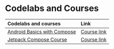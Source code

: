 # Codelabs and Courses

| Codelabs and courses                        | Link                                                                               |
|:--------------------------------------------|:-----------------------------------------------------------------------------------|
| [Android Basics with Compose](BasicsCourse) | [Course link](https://developer.android.com/courses/android-basics-compose/course) |
| [Jetpack Compose Course](ComposeCourse)     | [Course link](https://developer.android.com/courses/jetpack-compose/course)        |
